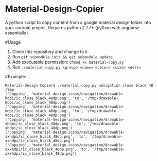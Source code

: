 # Material-Design-Copier
A python script to copy content from a google material design folder into your android project. Requires python 2.7.7+ (python with argparse essentially)

#Usage

1. Clone this repository and change to it
2. Run `git submodule init && git submodule update`
3. Add executable permission: `chmod +x material-copy.py`
4. Run `./material-copy.py <group> <name> <color> <size> <dest>`

#Example:
```
Material-Design-Copier$ ./material-copy.py navigation close black 48 /tmp
('Copying', 'material-design-icons/navigation/drawable-hdpi/ic_close_black_48dp.png', 'to', '/tmp/drawable-hdpi/ic_close_black_48dp.png')
('Copying', 'material-design-icons/navigation/drawable-mdpi/ic_close_black_48dp.png', 'to', '/tmp/drawable-mdpi/ic_close_black_48dp.png')
('Copying', 'material-design-icons/navigation/drawable-xhdpi/ic_close_black_48dp.png', 'to', '/tmp/drawable-xhdpi/ic_close_black_48dp.png')
('Copying', 'material-design-icons/navigation/drawable-xxhdpi/ic_close_black_48dp.png', 'to', '/tmp/drawable-xxhdpi/ic_close_black_48dp.png')
('Copying', 'material-design-icons/navigation/drawable-xxxhdpi/ic_close_black_48dp.png', 'to', '/tmp/drawable-xxxhdpi/ic_close_black_48dp.png')
```

